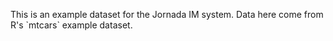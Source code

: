 This is an example dataset for the Jornada IM system. Data here come from R's \`mtcars\` example dataset.

